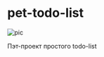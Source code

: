 # pet-todo-list

![pic](https://github.com/user-attachments/assets/9a45b942-1ee5-406f-8ab2-c8543bb2e9c6)


Пэт-проект простого todo-list
